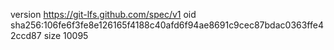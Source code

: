 version https://git-lfs.github.com/spec/v1
oid sha256:106fe6f3fe8e126165f4188c40afd6f94ae8691c9cec87bdac0363ffe42ccd87
size 10095
